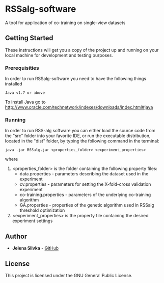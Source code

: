 # RSSalg-software

A tool for application of co-training on single-view datasets

## Getting Started

These instructions will get you a copy of the project up and running on your local machine for development and testing purposes.

### Prerequisities

In order to run RSSalg-software you need to have the following things installed

```
Java v1.7 or above
```
To install Java go to http://www.oracle.com/technetwork/indexes/downloads/index.html#java

### Running

In order to run RSS-alg software you can either load the source code from the "src" folder into your favorite IDE, or run the executable distribution, located in the "dist" folder, by typing the following command in the terminal:
 
```
java -jar RSSalg.jar <properties_folder> <experiment_properties>
```
where 
1. <properties_folder> is the folder containing the following property files: 
	* data.properties - parameters describing the dataset used in the experiment
	* cv.properties - parameters for setting the X-fold-cross validation experiment
	* co-training.properties - parameters of the underlying co-training algorithm
	* GA.properties - properties of the genetic algorithm used in RSSalg threshold optimization
2. <experiment_properties> is the property file containing the desired experiment settings

## Author

* **Jelena Slivka** - [GitHub](https://github.com/slivkaje)

## License

This project is licensed under the GNU General Public License.
